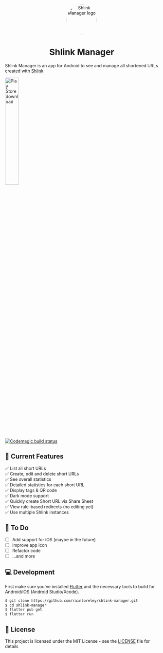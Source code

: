 <div align="center">

  <img src="https://raw.githubusercontent.com/rainloreley/shlink-manager/main/assets/icon/icon.png" alt="Shlink Manager logo" width="100px" style="border-radius: 50%"/>
  
# Shlink Manager

</div>

Shlink Manager is an app for Android to see and manage all shortened URLs created with [Shlink](https://shlink.io/)

<a href="https://play.google.com/store/apps/details?id=dev.abmgrt.shlink_app" target="_blank">
<img src="https://raw.githubusercontent.com/steverichey/google-play-badge-svg/master/img/en_get.svg" alt="Play Store download" width="30%"/>
</a>

[![Codemagic build status](https://api.codemagic.io/apps/66096ec96d57699debb805f8/66096ec96d57699debb805f7/status_badge.svg)](https://codemagic.io/apps/66096ec96d57699debb805f8/66096ec96d57699debb805f7/latest_build)

## 📱 Current Features

✅ List all short URLs<br/>
✅ Create, edit and delete short URLs<br/>
✅ See overall statistics<br/>
✅ Detailed statistics for each short URL<br/>
✅ Display tags & QR code<br/>
✅ Dark mode support<br/>
✅ Quickly create Short URL via Share Sheet<br/>
✅ View rule-based redirects (no editing yet)<br/>
✅ Use multiple Shlink instances<br/>

## 🔨 To Do
- [ ] Add support for iOS (maybe in the future)
- [ ] improve app icon
- [ ] Refactor code
- [ ] ...and more

## 💻 Development

First make sure you've installed [Flutter](https://flutter.dev/) and the necessary tools to build for Android/iOS (Android Studio/Xcode).

```bash
$ git clone https://github.com/rainloreley/shlink-manager.git
$ cd shlink-manager
$ flutter pub get
$ flutter run
```

## 📄 License

This project is licensed under the MIT License - see the [LICENSE](LICENSE) file for details
